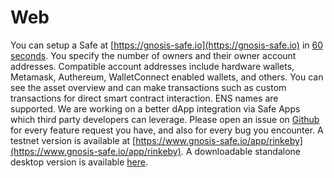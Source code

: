 # Web

You can setup a Safe at [https://gnosis-safe.io](https://gnosis-safe.io) in [60 seconds](https://twitter.com/econoar/status/1194731123340763136?s=20). You specify the number of owners and their owner account addresses. Compatible account addresses include hardware wallets, Metamask, Authereum, WalletConnect enabled wallets, and others. You can see the asset overview and can make transactions such as custom transactions for direct smart contract interaction. ENS names are supported. We are working on a better dApp integration via Safe Apps which third party developers can leverage. Please open an issue on [Github](https://github.com/gnosis/safe-react/issues/) for every feature request you have, and also for every bug you encounter. A testnet version is available at [https://www.gnosis-safe.io/app/rinkeby](https://www.gnosis-safe.io/app/rinkeby). A downloadable standalone desktop version is available [here](https://github.com/gnosis/safe-react/releases).
